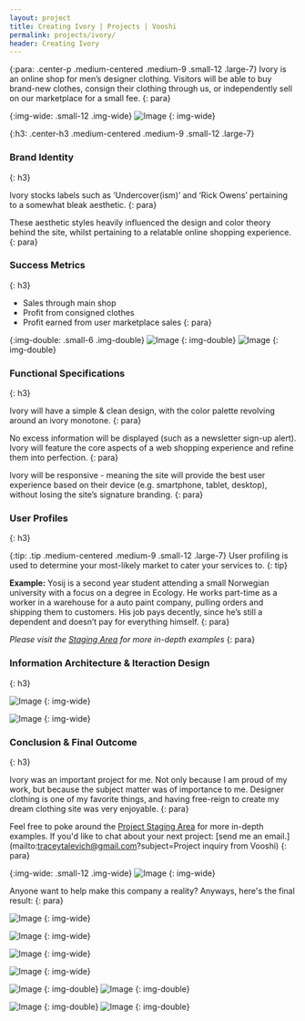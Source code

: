 ```yaml
---
layout: project
title: Creating Ivory | Projects | Vooshi
permalink: projects/ivory/
header: Creating Ivory
---
```

{:para: .center-p .medium-centered .medium-9 .small-12 .large-7}
Ivory is an online shop for men’s designer clothing. Visitors will be able to buy brand-new clothes, consign their clothing through us, or independently sell on our marketplace for a small fee.
{: para}

{:img-wide: .small-12 .img-wide}
![Image](img/flip.png)
{: img-wide}

{:h3: .center-h3 .medium-centered .medium-9 .small-12 .large-7}

### Brand Identity
{: h3}

Ivory stocks labels such as ‘Undercover(ism)’ and ‘Rick Owens’ pertaining to a somewhat bleak aesthetic.
{: para}

These aesthetic styles heavily influenced the design and color theory behind the site, whilst pertaining to a relatable online shopping experience.
{: para}

### Success Metrics
{: h3}

* Sales through main shop
* Profit from consigned clothes
* Profit earned from user marketplace sales
{: para}

{:img-double: .small-6 .img-double}
![Image](img/color.png)
{: img-double}
![Image](img/blocks.png)
{: img-double}

### Functional Specifications
{: h3}

Ivory will have a simple & clean design, with the color palette revolving around an ivory monotone.
{: para}

No excess information will be displayed (such as a newsletter sign-up alert). Ivory will feature the core aspects of a web shopping experience and refine them into perfection.
{: para}

Ivory will be responsive - meaning the site will provide the best user experience based on their device (e.g. smartphone, tablet, desktop), without losing the site’s signature branding.
{: para}

### User Profiles
{: h3}

{:tip: .tip .medium-centered .medium-9 .small-12 .large-7}
User profiling is used to determine your most-likely market to cater your services to.
{: tip}

**Example:** Yosij is a second year student attending a small Norwegian university with a focus on a degree in Ecology. He works part-time as a worker in a warehouse for a auto paint company, pulling orders and shipping them to customers. His job pays decently, since he’s still a dependent and doesn’t pay for everything himself. 
{: para}

*Please visit the [Staging Area](http://tracey.pw/web202/) for more in-depth examples*
{: para}

### Information Architecture &amp; Iteraction Design
{: h3}

![Image](img/site-map.png)
{: img-wide}

![Image](img/interaction.png)
{: img-wide}


### Conclusion &amp; Final Outcome
{: h3}

Ivory was an important project for me. Not only because I am proud of my work, but because the subject matter was of importance to me. Designer clothing is one of my favorite things, and having free-reign to create my dream clothing site was very enjoyable. 
{: para}


Feel free to poke around the [Project Staging Area](http://tracey.pw/web202/) for more in-depth examples. If you'd like to chat about your next project: [send me an email.](mailto:traceytalevich@gmail.com?subject=Project inquiry from Vooshi)
{: para}

{:img-wide: .small-12 .img-wide}
![Image](img/macbook.png)
{: img-wide}

Anyone want to help make this company a reality? Anyways, here's the final result:
{: para}


![Image](img/screen-1.png)
{: img-wide}

![Image](img/screen-2.png)
{: img-wide}

![Image](img/screen-3.png)
{: img-wide}

![Image](img/screen-4.png)
{: img-wide}

![Image](img/screen-5.png)
{: img-double}
![Image](img/screen-6.png)
{: img-double}

![Image](img/screen-7.png)
{: img-double}
![Image](img/screen-8.png)
{: img-double}

